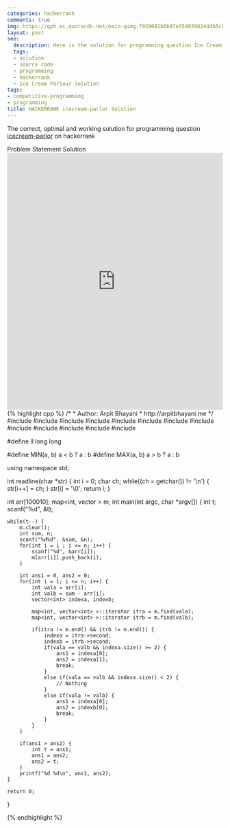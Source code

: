 ```yaml
---
categories: hackerrank
comments: true
img: https://qph.ec.quoracdn.net/main-qimg-f939681b0b47e5540398244db5c8966f?convert_to_webp=true
layout: post
seo:
  description: Here is the solution for programming question Ice Cream Parlour on hackerrank
  tags:
  - solution
  - source code
  - programming
  - hackerrank
  - Ice Cream Parlour Solution
tags:
- competitive-programming
- programming
title: HACKERRANK icecream-parlor Solution
---
```

The correct, optimal and working solution for programming question [icecream-parlor](https://www.hackerrank.com/challenges/icecream-parlor) on hackerrank

<div class="ui secondary pointing large menu">
  <a class="grey item" data-tab="problem-statement">
    Problem Statement
  </a>
  <a class="active item grey" data-tab="solution">
    Solution
  </a>
</div>
<div class="ui bottom attached tab" data-tab="problem-statement">
    <iframe src="https://www.hackerrank.com/challenges/icecream-parlor" width="100%" height="600px" style="overflow: scroll; border: none;"></iframe>
</div>
<div class="ui bottom attached active tab" data-tab="solution">
{% highlight cpp %}
/*
 *  Author: Arpit Bhayani
 *  http://arpitbhayani.me
 */
#include <cmath>
#include <cstdio>
#include <cstdlib>
#include <climits>
#include <deque>
#include <iostream>
#include <list>
#include <limits>
#include <map>
#include <queue>
#include <set>
#include <stack>
#include <vector>

#define ll long long

#define MIN(a, b) a < b ? a : b
#define MAX(a, b) a > b ? a : b

using namespace std;

int readline(char *str) {
    int i = 0;
    char ch;
    while((ch = getchar()) != '\n') {
        str[i++] = ch;
    }
    str[i] = '\0';
    return i;
}

int arr[100010];
map<int, vector<int> > m;
int main(int argc, char *argv[]) {
    int t;
    scanf("%d", &t);

    while(t--) {
        m.clear();
        int sum, n;
        scanf("%d%d", &sum, &n);
        for(int i = 1 ; i <= n; i++) {
            scanf("%d", &arr[i]);
            m[arr[i]].push_back(i);
        }

        int ans1 = 0, ans2 = 0;
        for(int i = 1; i <= n; i++) {
            int vala = arr[i];
            int valb = sum - arr[i];
            vector<int> indexa, indexb;

            map<int, vector<int> >::iterator itra = m.find(vala);
            map<int, vector<int> >::iterator itrb = m.find(valb);

            if(itra != m.end() && itrb != m.end()) {
                indexa = itra->second;
                indexb = itrb->second;
                if(vala == valb && indexa.size() >= 2) {
                    ans1 = indexa[0];
                    ans2 = indexa[1];
                    break;
                }
                else if(vala == valb && indexa.size() < 2) {
                    // Nothing
                }
                else if(vala != valb) {
                    ans1 = indexa[0];
                    ans2 = indexb[0];
                    break;
                }
            }
        }

        if(ans1 > ans2) {
            int t = ans1;
            ans1 = ans2;
            ans2 = t;
        }
        printf("%d %d\n", ans1, ans2);
    }

    return 0;
}

{% endhighlight %}
</div>
